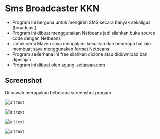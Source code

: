 Sms Broadcaster KKN
===================
- Program ini berguna untuk mengirim SMS secara banyak sekaligus (broadcast)
- Program ini dibuat menggunakan Netbeans jadi silahkan buka source code dengan Netbeans
- Untuk versi Maven saya mengalami kesulitan dan beberapa hal lain membuat saya menggunakan format Netbeans
- Program sederhana ini free silahkan diclone atau didownload dan dipelajari
- Program ini dibuat oleh [agung-setiawan.com](http://agung-setiawan.com "Agung Setiawan")

Screenshot
-------------------
Di bawah merupakan beberapa screenshot progam  
  
![alt text](http://farm3.staticflickr.com/2810/12063709314_44ca6a8efe_z.jpg "Screenshot")

![alt text](http://farm6.staticflickr.com/5505/12063848914_ca6e74a935_z.jpg "Screenshot")

![alt text](http://farm4.staticflickr.com/3834/12063438865_dd1382ea5c_z.jpg "Screenshot")

![alt text](http://farm8.staticflickr.com/7306/12063669303_72ed7258f9_z.jpg "Screenshot")
